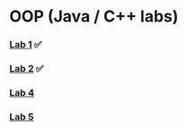# OOP (Java / C++ labs) 

### [Lab 1](https://github.com/AnastasiaFAF172/OOP/blob/images/Lab1.md) ✅
### [Lab 2](https://github.com/AnastasiaFAF172/OOP/blob/images/Lab2.md) ✅ 
### [Lab 4](https://github.com/AnastasiaFAF172/OOP/blob/images/Lab4.md) 
### [Lab 5](https://github.com/AnastasiaFAF172/OOP/blob/images/Lab5.md) 
